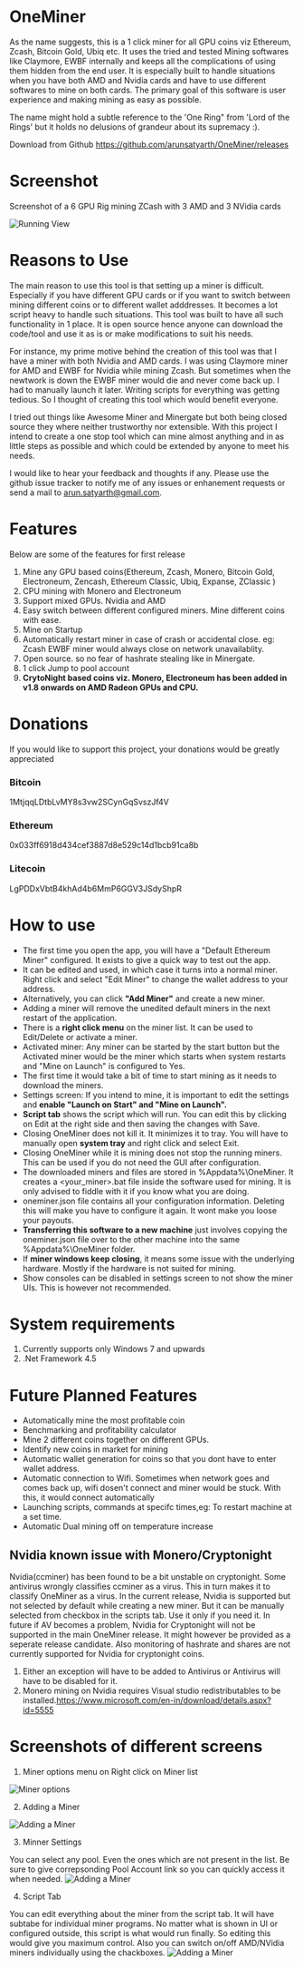 # OneMiner
As the name suggests, this is a 1 click miner for all GPU coins viz Ethereum, Zcash, Bitcoin Gold, Ubiq etc. It uses the tried and tested Mining softwares like Claymore, EWBF internally and keeps all the complications of using them hidden from the end user. It is especially built to handle situations when you have both AMD and Nvidia cards and have to use different softwares to mine on both cards. The primary goal of this software is user experience and making mining as easy as possible.

The name might hold a subtle  reference to the 'One Ring" from 'Lord of the Rings' but it holds no delusions of grandeur about its supremacy :).

Download from Github
https://github.com/arunsatyarth/OneMiner/releases

# Screenshot
Screenshot of a 6 GPU Rig mining ZCash with 3 AMD and 3 NVidia cards 

![Running View](https://github.com/arunsatyarth/OneMiner/blob/master/Screenshots/1.PNG)

# Reasons to Use
The main reason to use this tool is that  setting up a miner is difficult. Especially if you have different GPU cards or if you want to switch between mining different coins or to different wallet adddresses. It becomes a lot script heavy to handle such situations. This tool was built to have all such functionality in 1 place. It is open source hence anyone can download the code/tool and use it as is or make modifications to suit his needs.

For instance, my prime motive behind the creation of this tool  was that I have a miner with both Nvidia and AMD cards. I was using Claymore miner for AMD and EWBF for Nvidia while mining Zcash. But sometimes when the newtwork is down the EWBF miner would die and never come back up. I had to manually launch it later. Writing scripts for everything was getting tedious. So I thought of creating this tool which would benefit everyone.

I tried out things like Awesome Miner and Minergate but both being closed source they where neither trustworthy nor extensible. With this project I intend to create a one stop tool which can mine almost anything and in as little steps as possible and which could be extended by anyone to meet his needs.

I would like to hear your feedback and thoughts if any. Please use the github issue tracker  to notify me of any issues or enhanement requests or send a mail to arun.satyarth@gmail.com.

# Features
Below are some of the features for first release

1. Mine any GPU based coins(Ethereum, Zcash, Monero, Bitcoin Gold, Electroneum,  Zencash, Ethereum Classic, Ubiq, Expanse, ZClassic )
2. CPU mining with Monero and Electroneum
3. Support mixed GPUs. Nvidia and AMD
4. Easy switch between different configured miners. Mine different coins with ease.
5. Mine on Startup
6. Automatically restart miner in case of crash or accidental close. eg: Zcash EWBF miner would always close on network unavailablity.
7. Open source. so no fear of hashrate stealing like in Minergate.
8. 1 click Jump to pool account
9. **CrytoNight based coins viz. Monero, Electroneum has been added in v1.8 onwards on AMD Radeon GPUs and CPU.**

# Donations
If you would like to support this project, your donations would be greatly appreciated

### Bitcoin
1MtjqqLDtbLvMY8s3vw2SCynGqSvszJf4V

### Ethereum
0x033ff6918d434cef3887d8e529c14d1bcb91ca8b

### Litecoin
LgPDDxVbtB4khAd4b6MmP6GGV3JSdyShpR


# How to use
- The first time you open the app, you will have a "Default Ethereum Miner" configured. It exists to give a quick way to test out the app. 
- It can be edited and used, in which case it turns into a  normal miner. Right click and select "Edit Miner" to change the wallet address to your address.
- Alternatively, you can click **"Add Miner"** and create a new miner.
- Adding a miner will remove the unedited default miners in the next restart of the application.
- There is a **right click menu** on the miner list. It can be used to Edit/Delete or activate a miner.
- Activated miner: Any miner can be started by the start button but the Activated miner would be the miner which starts when system restarts and "Mine on Launch" is configured to Yes.
- The first time it would take a bit of time to start mining as it needs to download the miners.
- Settings screen: If you intend to mine, it is important to edit the settings and **enable "Launch on Start" and "Mine on Launch".**
- **Script tab** shows the script which will run. You can edit this by clicking on Edit at the right side and then saving the changes with Save.
- Closing OneMiner does not kill it. It minimizes it to tray. You will have to manually open **system tray** and right click and select Exit.
- Closing OneMiner while it is mining does not stop the running miners. This can be used if you do not need the GUI after configuration.
- The downloaded miners and files are stored in %Appdata%\OneMiner. It creates a <your_miner>.bat file inside the software used for mining. It is only advised to fiddle with it if you know what you are doing.
- oneminer.json file contains all your configuration information. Deleting this will make you have to configure it again. It wont make you loose your payouts.
- **Transferring this software to a new machine** just involves copying the oneminer.json file over to the other machine into the same %Appdata%\OneMiner folder.
- If **miner windows keep closing**, it means some issue with the underlying hardware. Mostly if the hardware is not suited for mining.
- Show consoles can be disabled in settings screen to not show the miner UIs. This is however not recommended.


# System requirements
1. Currently supports only Windows 7 and upwards
2. .Net Framework 4.5


# Future Planned Features
- Automatically mine the most profitable coin
- Benchmarking and profitability calculator
- Mine 2 different coins together on different GPUs.
- Identify new coins in market for mining
- Automatic wallet generation for coins so that you dont have to enter wallet address.
- Automatic connection to Wifi. Sometimes when network goes and comes back up, wifi dosen't connect and miner would be stuck. With this, it would connect automatically
- Launching scripts, commands at specifc times,eg: To restart machine at a set time.
- Automatic Dual mining off on temperature increase

## Nvidia known issue with Monero/Cryptonight
Nvidia(ccminer)  has been found to be a bit unstable on cryptonight. Some antivirus wrongly classifies ccminer as a virus. This in turn makes it to classify OneMiner as a virus. In the current release, Nvidia is supported but not selected by default while creating a new miner. But it can be manually selected from checkbox in the scripts tab. Use it only if you need it.
In future if AV becomes a problem, Nvidia for Cryptonight will not be supported in the main OneMiner release. It might however be provided as a seperate release candidate. 
Also monitoring of hashrate and shares are not currently supported for Nvidia for cryptonight coins. 
1. Either an exception will have to be added to Antivirus or Antivirus will have to be disabled for it.
2. Monero mining on Nvidia requires Visual studio redistributables to be installed.https://www.microsoft.com/en-in/download/details.aspx?id=5555


# Screenshots of different screens
1. Miner options menu on Right click on Miner list

![Miner options](https://github.com/arunsatyarth/OneMiner/blob/master/Screenshots/2.png)

2. Adding a Miner

![Adding a Miner](https://github.com/arunsatyarth/OneMiner/blob/master/Screenshots/3.PNG)

3. Minner Settings

You can select any pool. Even the ones which are not present in the list. Be sure to give correpsonding Pool Account link so you can quickly access it when needed.
![Adding a Miner](https://github.com/arunsatyarth/OneMiner/blob/master/Screenshots/4.PNG)

4. Script Tab

You can edit everything about the miner from the script tab. It will have subtabe for individual miner programs. No matter what is shown in UI or configured outside, this script is what would run finally. So editing this would give you maximum control.
Also you can switch on/off AMD/NVidia miners individually using the chackboxes.
![Adding a Miner](https://github.com/arunsatyarth/OneMiner/blob/master/Screenshots/5.png)




